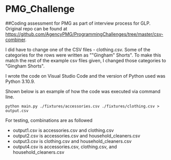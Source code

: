 # PMG_Challenge
##Coding assessment for PMG as part of interview process for GLP. Original repo can be found at https://github.com/AgencyPMG/ProgrammingChallenges/tree/master/csv-combiner.

I did have to change one of the CSV files - clothing.csv. Some of the categories for the rows were written as "\"Gingham\" Shorts". To make this match the rest of the example csv files given, I changed those categories to "Gingham Shorts". 

I wrote the code on Visual Studio Code and the version of Python used was Python 3.10.9. 

Shown below is an example of how the code was executed via command line.
```
python main.py ./fixtures/accessories.csv ./fixtures/clothing.csv > output.csv
```

For testing, combinations are as followed
* output1.csv is accessories.csv and clothing.csv
* output2.csv is accessories.csv and household_cleaners.csv
* output3.csv is clothing.csv and household_cleaners.csv
* output4.csv is accessories.csv, clothing.csv, and household_cleaners.csv
